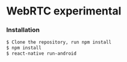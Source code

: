 # WebRTC experimental

### Installation

```sh
$ Clone the repository, run npm install
$ npm install
$ react-native run-android
```
